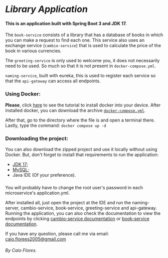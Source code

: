 # **_Library Application_**
#### This is an application built with Spring Boot 3 and JDK 17. 
####
The ```book-service``` consists of a library that has a database of books in which you can make a request to find each one. This service also uses an exchange service (```cambio-service```) that is used to calculate the price of the book in various currencies.

The ```greeting-service``` is only used to welcome you, it does not necessarily need to be used. So much so that it is not present in ```docker-compose.yml```.

```naming-service```, built with eureka, this is used to register each service so that the ```api-gateway``` can access all endpoints.

### **Using Docker:**
**Please**, click [here](https://www.docker.com/products/docker-desktop/) to see the tutorial to install docker into your device.
After installed docker, you can download the archive [```docker-compose.yml```](https://github.com/dedecaio/microservices-course/blob/main/docker-compose.yml).

After that, go to the directory where the file is and open a terminal there. Lastly, type the command: ```docker compose up -d```

### **Downloading the project:**
You can also download the zipped project and use it locally without using Docker.
But, don't forget to install that requirements to run the application:
- [JDK 17](https://www.oracle.com/java/technologies/javase/jdk17-archive-downloads.html);
- [MySQL](https://www.mysql.com/downloads/);
- Java IDE (Of your preference).
###
You will probably have to change the root user's password in each microservice's application.yml.

After installed all, just open the project at the IDE and run the naming-server, cambio-service, book-service, greeting-service and api-gateway.
Running the application, you can also check the documentation to view the endpoints by clicking [cambio-service documentation](http://localhost:8000/swagger-ui.html) or [book-service documentation](http://localhost:8100/swagger-ui.html).

If you have any question, please call me via email: [caio.florees2005@gmail.com]()

###### By Caio Flores.
